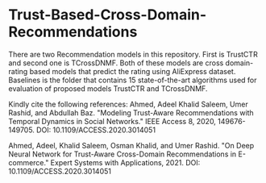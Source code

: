 # Trust-Based-Cross-Domain-Recommendations
There are two Recommendation models in this repository. First is TrustCTR and second one is TCrossDNMF. Both of these models are cross domain-rating based models that predict the rating using AliExpress dataset. 
Baselines is the folder that contains 15 state-of-the-art algorithms used for evaluation of proposed models TrustCTR and TCrossDNMF.

Kindly cite the following references:
Ahmed, Adeel Khalid Saleem, Umer Rashid, and Abdullah Baz. "Modeling Trust-Aware Recommendations with Temporal Dynamics in Social Networks." IEEE Access 8, 2020, 149676-149705. DOI: 10.1109/ACCESS.2020.3014051 

Ahmed, Adeel, Khalid Saleem, Osman Khalid, and Umer Rashid. "On Deep Neural Network for Trust-Aware Cross-Domain Recommendations in E-commerce." Expert Systems with Applications, 2021. DOI: 10.1109/ACCESS.2020.3014051 

